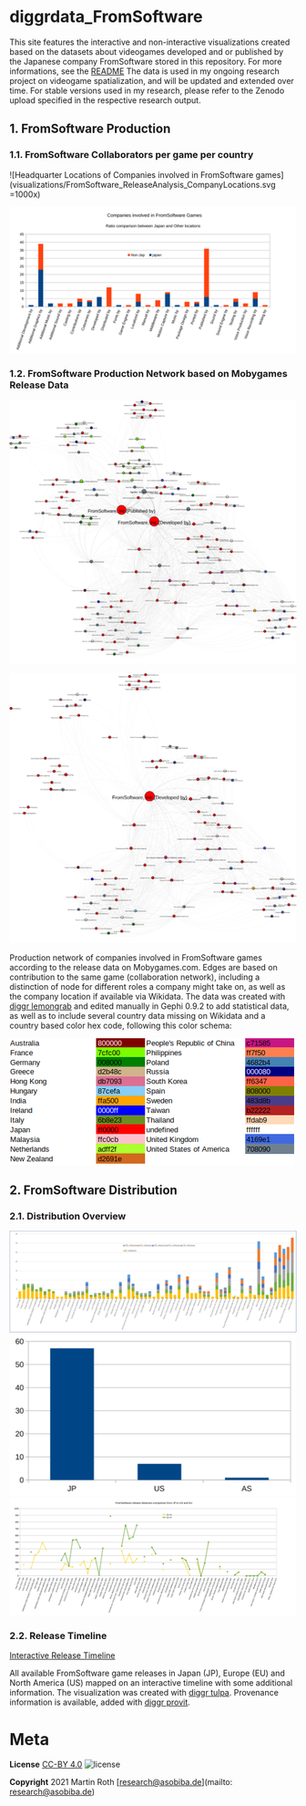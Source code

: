 # diggrdata_FromSoftware

This site features the interactive and non-interactive visualizations created based on the datasets about videogames developed and or published by the Japanese company FromSoftware stored in this repository. For more informations, see the [README](README.md)
The data is used in my ongoing research project on videogame spatialization, and will be updated and extended over time. For stable versions used in my research, please refer to the Zenodo upload specified in the respective research output.


## 1. FromSoftware Production

### 1.1. FromSoftware Collaborators per game per country

![Headquarter Locations of Companies involved in FromSoftware games](visualizations/FromSoftware_ReleaseAnalysis_CompanyLocations.svg =1000x)

![Role-based chart of company locations, divided into two groups, a.) Japan, b.) other countries](visualizations/FromSoftware_Rolebased_companyCountries.svg)

### 1.2. FromSoftware Production Network based on Mobygames Release Data

![FromSoftware Production Network, all collaborators](visualizations/FromSoftware_ProductionNetwork_withroles_all.svg)

![FromSoftware Production Network, limited collaborators](visualizations/FromSoftware_ProductionNetwork_withroles_nopubldistrloc.svg)

Production network of companies involved in FromSoftware games according to the release data on Mobygames.com. Edges are based on contribution to the same game (collaboration network), including a distinction of node for different roles a company might take on, as well as the company location if available via Wikidata. The data was created with [diggr lemongrab](https://github.com/diggr/lemongrab) and edited manually in Gephi 0.9.2 to add statistical data, as well as to include several country data missing on Wikidata and a country based color hex code, following this color schema:

![this hex color schema](visualizations/FromSoftCountryColorCodesTable.png)


## 2. FromSoftware Distribution

### 2.1. Distribution Overview

![Per-game releases per region, stacked](visualizations/FromSoftware_ReleaseAnalysis_ReleaseRegion.svg)
![Distribution of first releases by region](visualizations/FromSoftware_ReleaseAnalysis_FirstReleaseCountryDistribution.svg)
![Temporal Distance between first release in Japan and first release in the US and EU region](visualizations/FromSoftware_ReleaseAnalysis_ReleaseDistanceJPEUUS.svg)

### 2.2. Release Timeline

[Interactive Release Timeline](visualizations/fromsoft_release_release_timeline.html)

All available FromSoftware game releases in Japan (JP), Europe (EU) and North America (US) mapped on an interactive timeline with some additional information. The visualization was created with [diggr tulpa](https://github.com/diggr/tulpa). Provenance information is available, added with [diggr provit](https://github.com/diggr/provit).

# Meta

**License**
[CC-BY 4.0](http://creativecommons.org/licenses/by/4.0)
![license](https://i.creativecommons.org/l/by/4.0/80x15.png)

**Copyright**
2021 Martin Roth [research@asobiba.de](mailto: research@asobiba.de)
